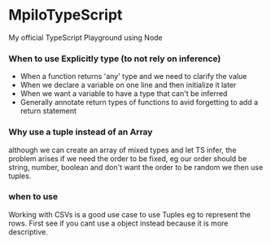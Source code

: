 # MpiloTypeScript
My official TypeScript Playground using Node

### When to use Explicitly type (to not rely on inference)
- When a function returns 'any' type and we need to clarify the value
- When we declare a variable on one line and then initialize it later
- When we want a variable to have a type that can't be inferred
- Generally annotate return types of functions to avid forgetting to add a return statement

### Why use a tuple instead of an Array
although we can create an array of mixed types and let TS infer, the problem arises if we need
the order to be fixed, eg our order should be string, number, boolean and don't want the order to be random we then use tuples. 

### when to use
Working with CSVs is a good use case to use Tuples eg to represent the rows. First see if you cant use a object instead because it is more descriptive.
